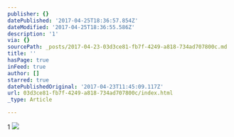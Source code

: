 ```yaml
---
publisher: {}
datePublished: '2017-04-25T18:36:57.854Z'
dateModified: '2017-04-25T18:36:55.586Z'
description: '1'
via: {}
sourcePath: _posts/2017-04-23-03d3ce81-fb7f-4249-a818-734ad707800c.md
title: ''
hasPage: true
inFeed: true
author: []
starred: true
datePublishedOriginal: '2017-04-23T11:45:09.117Z'
url: 03d3ce81-fb7f-4249-a818-734ad707800c/index.html
_type: Article

---
```

1
![](https://the-grid-user-content.s3-us-west-2.amazonaws.com/615336c9-556c-44ce-866f-2a8be9d60a74.jpg)